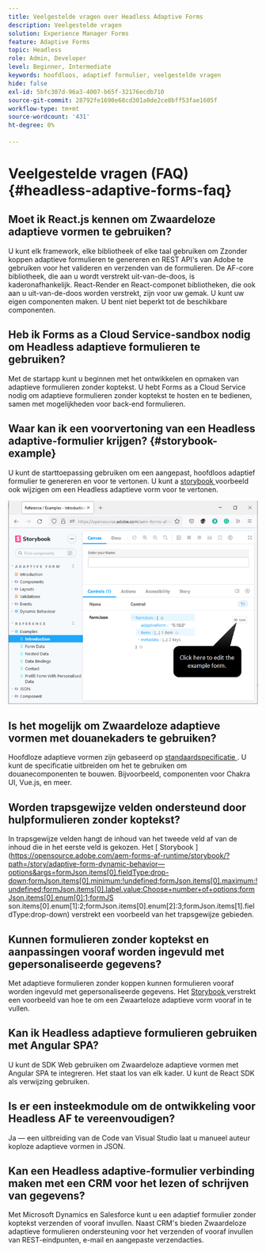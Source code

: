 ```yaml
---
title: Veelgestelde vragen over Headless Adaptive Forms
description: Veelgestelde vragen
solution: Experience Manager Forms
feature: Adaptive Forms
topic: Headless
role: Admin, Developer
level: Beginner, Intermediate
keywords: hoofdloos, adaptief formulier, veelgestelde vragen
hide: false
exl-id: 5bfc307d-96a3-4007-b65f-32176ecdb710
source-git-commit: 28792fe1690e68cd301a0de2ce8bff53fae1605f
workflow-type: tm+mt
source-wordcount: '431'
ht-degree: 0%

---
```


# Veelgestelde vragen (FAQ) {#headless-adaptive-forms-faq}

## Moet ik React.js kennen om Zwaardeloze adaptieve vormen te gebruiken?

U kunt elk framework, elke bibliotheek of elke taal gebruiken om Zzonder koppen adaptieve formulieren te genereren en REST API&#39;s van Adobe te gebruiken voor het valideren en verzenden van de formulieren. De AF-core bibliotheek, die aan u wordt verstrekt uit-van-de-doos, is kaderonafhankelijk. React-Render en React-componet bibliotheken, die ook aan u uit-van-de-doos worden verstrekt, zijn voor uw gemak. U kunt uw eigen componenten maken. U bent niet beperkt tot de beschikbare componenten.


<!-- 
## Did Adobe release a new AEM Archetype for Headless adaptive forms?

You can use Archetype 37 with flag `includeFormsheadless` or later flag to create an AEM project with Headless adaptive forms functionality. 

-->

## Heb ik Forms as a Cloud Service-sandbox nodig om Headless adaptieve formulieren te gebruiken?

Met de startapp kunt u beginnen met het ontwikkelen en opmaken van adaptieve formulieren zonder koptekst. U hebt Forms as a Cloud Service nodig om adaptieve formulieren zonder koptekst te hosten en te bedienen, samen met mogelijkheden voor back-end formulieren.

<!-- ## Do I need an archetype project to develop Headless adaptive forms?

You can use the starter app to start developing and styling your Headless adaptive forms. Later on, you can use the 
archetype project to deploy the finished Headless adaptive forms and corresponding custom code, created using starter app, to Forms as a Cloud Service environment. The Forms as a Cloud Service environment helps you test and productionize the forms. -->

## Waar kan ik een voorvertoning van een Headless adaptive-formulier krijgen? {#storybook-example}

U kunt de starttoepassing gebruiken om een aangepast, hoofdloos adaptief formulier te genereren en voor te vertonen. U kunt a [ storybook ](https://opensource.adobe.com/aem-forms-af-runtime/storybook/?path=/story/reference-examples--introduction) voorbeeld ook wijzigen om een Headless adaptieve vorm voor te vertonen.

![](/help/assets/storybook-example.png)

## Is het mogelijk om Zwaardeloze adaptieve vormen met douanekaders te gebruiken?

Hoofdloze adaptieve vormen zijn gebaseerd op [ standaardspecificatie ](/help/assets/headless-adaptive-forms-specification.pdf). U kunt de specificatie uitbreiden om het te gebruiken om douanecomponenten te bouwen. Bijvoorbeeld, componenten voor Chakra UI, Vue.js, en meer.

## Worden trapsgewijze velden ondersteund door hulpformulieren zonder koptekst?

In trapsgewijze velden hangt de inhoud van het tweede veld af van de inhoud die in het eerste veld is gekozen. Het [ Storybook ](https://opensource.adobe.com/aem-forms-af-runtime/storybook/?path=/story/adaptive-form-dynamic-behavior—options&args=formJson.items[0].fieldType:drop-down;formJson.items[0].minimum:!undefined;formJson.items[0].maximum:!undefined;formJson.items[0].label.value:Choose+number+of+options;formJson.items[0].enum[0]:1;formJS son.items[0].enum[1]:2;formJson.items[0].enum[2]:3;formJson.items[1].fieldType:drop-down) verstrekt een voorbeeld van het trapsgewijze gebieden.

## Kunnen formulieren zonder koptekst en aanpassingen vooraf worden ingevuld met gepersonaliseerde gegevens?

Met adaptieve formulieren zonder koppen kunnen formulieren vooraf worden ingevuld met gepersonaliseerde gegevens. Het [ Storybook ](https://opensource.adobe.com/aem-forms-af-runtime/storybook/?path=/story/reference-examples--prefill-form-with-personalised-data) verstrekt een voorbeeld van hoe te om een Zwaarteloze adaptieve vorm vooraf in te vullen.

<!-- >
## Can I use existing Adaptive Forms editor to create a Headless adaptive form?

At this moment, you use the Adaptive Form Editor to specify the JSON structure and set submit action for the forms. Support for drag-and-drop components, applying rules using editor, and more editor-related options would be available later in the beta phase. Keep a watch on release notes.  -->

## Kan ik Headless adaptieve formulieren gebruiken met Angular SPA?

U kunt de SDK Web gebruiken om Zwaardeloze adaptieve vormen met Angular SPA te integreren. Het staat los van elk kader. U kunt de React SDK als verwijzing gebruiken.

<!-- ## Should the `-r prerelease` switch be used every time to start the AEM SDK instance or only for the first time?

During the limited release program, use the `-r prerelease` switch every time you start the AEM SDK instance. 

## What is AEM Forms add-on (.far file) and how to install it?

Adobe Experience Manager Forms as a Cloud Service feature archive provides tools to create Headless adaptive forms on the local development environment. To install the feature archive, see [Setup development environment](setup-development-environment.md).

<!-- 
## Where do one get the license.properties file from?

You do not require a license.properties file to run AEM Cloud Service SDK. 

-->

## Is er een insteekmodule om de ontwikkeling voor Headless AF te vereenvoudigen?

Ja — een uitbreiding van de Code van Visual Studio laat u manueel auteur koploze adaptieve vormen in JSON.

## Kan een Headless adaptive-formulier verbinding maken met een CRM voor het lezen of schrijven van gegevens?

Met Microsoft Dynamics en Salesforce kunt u een adaptief formulier zonder koptekst verzenden of vooraf invullen. Naast CRM&#39;s bieden Zwaardeloze adaptieve formulieren ondersteuning voor het verzenden of vooraf invullen van REST-eindpunten, e-mail en aangepaste verzendacties.
